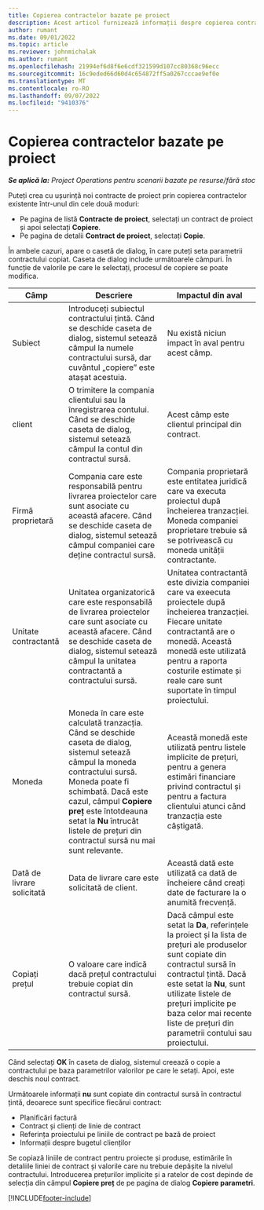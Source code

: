 ```yaml
---
title: Copierea contractelor bazate pe proiect
description: Acest articol furnizează informații despre copierea contractelor de proiect în Microsoft Dynamics 365 Project Operations.
author: rumant
ms.date: 09/01/2022
ms.topic: article
ms.reviewer: johnmichalak
ms.author: rumant
ms.openlocfilehash: 21994ef6d8f6e6cdf321599d107cc80368c96ecc
ms.sourcegitcommit: 16c9eded66d60d4c654872ff5a0267cccae9ef0e
ms.translationtype: MT
ms.contentlocale: ro-RO
ms.lasthandoff: 09/07/2022
ms.locfileid: "9410376"
---
```

# <a name="copy-project-based-contracts"></a>Copierea contractelor bazate pe proiect

_**Se aplică la:** Project Operations pentru scenarii bazate pe resurse/fără stoc_

Puteți crea cu ușurință noi contracte de proiect prin copierea contractelor existente într-unul din cele două moduri:

- Pe pagina de listă **Contracte de proiect**, selectați un contract de proiect și apoi selectați **Copiere**.
- Pe pagina de detalii **Contract de proiect**, selectați **Copie**.

În ambele cazuri, apare o casetă de dialog, în care puteți seta parametrii contractului copiat. Caseta de dialog include următoarele câmpuri. În funcție de valorile pe care le selectați, procesul de copiere se poate modifica.

| Câmp | Descriere | Impactul din aval |
| --- | --- | --- |
| Subiect | Introduceți subiectul contractului țintă. Când se deschide caseta de dialog, sistemul setează câmpul la numele contractului sursă, dar cuvântul „copiere” este atașat acestuia. | Nu există niciun impact în aval pentru acest câmp. |
| client | O trimitere la compania clientului sau la înregistrarea contului. Când se deschide caseta de dialog, sistemul setează câmpul la contul din contractul sursă. | Acest câmp este clientul principal din contract. |
| Firmă proprietară | Compania care este responsabilă pentru livrarea proiectelor care sunt asociate cu această afacere. Când se deschide caseta de dialog, sistemul setează câmpul companiei care deține contractul sursă. | Compania proprietară este entitatea juridică care va executa proiectul după încheierea tranzacției. Moneda companiei proprietare trebuie să se potrivească cu moneda unității contractante. |
| Unitate contractantă | Unitatea organizatorică care este responsabilă de livrarea proiectelor care sunt asociate cu această afacere. Când se deschide caseta de dialog, sistemul setează câmpul la unitatea contractantă a contractului sursă. | Unitatea contractantă este divizia companiei care va exeecuta proiectele după încheierea tranzacției. Fiecare unitate contractantă are o monedă. Această monedă este utilizată pentru a raporta costurile estimate și reale care sunt suportate în timpul proiectului. |
| Moneda | Moneda în care este calculată tranzacția. Când se deschide caseta de dialog, sistemul setează câmpul la moneda contractului sursă. Moneda poate fi schimbată. Dacă este cazul, câmpul **Copiere preț** este întotdeauna setat la **Nu** întrucât listele de prețuri din contractul sursă nu mai sunt relevante. | Această monedă este utilizată pentru listele implicite de prețuri, pentru a genera estimări financiare privind contractul și pentru a factura clientului atunci când tranzacția este câștigată. |
| Dată de livrare solicitată | Data de livrare care este solicitată de client. | Această dată este utilizată ca dată de încheiere când creați date de facturare la o anumită frecvență. |
| Copiați prețul | O valoare care indică dacă prețul contractului trebuie copiat din contractul sursă. | Dacă câmpul este setat la **Da**, referințele la proiect și la lista de prețuri ale produselor sunt copiate din contractul sursă în contractul țintă. Dacă este setat la **Nu**, sunt utilizate listele de prețuri implicite pe baza celor mai recente liste de prețuri din parametrii contului sau proiectului. |

Când selectați **OK** în caseta de dialog, sistemul creează o copie a contractului pe baza parametrilor valorilor pe care le setați. Apoi, este deschis noul contract.

Următoarele informații **nu** sunt copiate din contractul sursă în contractul țintă, deoarece sunt specifice fiecărui contract:

- Planificări factură
- Contract și clienți de linie de contract
- Referința proiectului pe liniile de contract pe bază de proiect
- Informații despre bugetul clienților

Se copiază liniile de contract pentru proiecte și produse, estimările în detaliile liniei de contract și valorile care nu trebuie depășite la nivelul contractului. Introducerea prețurilor implicite și a ratelor de cost depinde de selecția din câmpul **Copiere preț** de pe pagina de dialog **Copiere parametri**.

[!INCLUDE[footer-include](../includes/footer-banner.md)]
